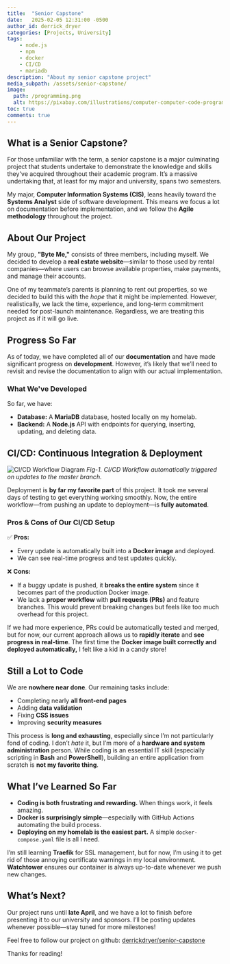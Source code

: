 ```yaml
---
title:  "Senior Capstone"
date:   2025-02-05 12:31:00 -0500
author_id: derrick_dryer
categories: [Projects, University]
tags:
    - node.js
    - npm
    - docker
    - CI/CD
    - mariadb
description: "About my senior capstone project"
media_subpath: /assets/senior-capstone/
image:
  path: /programming.png
  alt: https://pixabay.com/illustrations/computer-computer-code-programming-1836330/
toc: true
comments: true
---
```


## What is a Senior Capstone?

For those unfamiliar with the term, a senior capstone is a major culminating project that students undertake to demonstrate the knowledge and skills they've acquired throughout their academic program. It’s a massive undertaking that, at least for my major and university, spans two semesters.

My major, **Computer Information Systems (CIS)**, leans heavily toward the **Systems Analyst** side of software development. This means we focus a lot on documentation before implementation, and we follow the **Agile methodology** throughout the project.

## About Our Project

My group, **"Byte Me,"** consists of three members, including myself. We decided to develop a **real estate website**—similar to those used by rental companies—where users can browse available properties, make payments, and manage their accounts.

One of my teammate’s parents is planning to rent out properties, so we decided to build this with the *hope* that it might be implemented. However, realistically, we lack the time, experience, and long-term commitment needed for post-launch maintenance. Regardless, we are treating this project as if it will go live.

## Progress So Far

As of today, we have completed all of our **documentation** and have made significant progress on **development**. However, it’s likely that we’ll need to revisit and revise the documentation to align with our actual implementation.

### What We've Developed

So far, we have:

- **Database:** A **MariaDB** database, hosted locally on my homelab.
- **Backend:** A **Node.js** API with endpoints for querying, inserting, updating, and deleting data.

## CI/CD: Continuous Integration & Deployment


![CI/CD Workflow Diagram](/ci-cd.png)
_Fig-1. CI/CD Workflow automatically triggered on updates to the master branch._


Deployment is **by far my favorite part** of this project. It took me several days of testing to get everything working smoothly. Now, the entire workflow—from pushing an update to deployment—is **fully automated**.

### Pros & Cons of Our CI/CD Setup

✅ **Pros:**  
- Every update is automatically built into a **Docker image** and deployed.  
- We can see real-time progress and test updates quickly.  

❌ **Cons:**  
- If a buggy update is pushed, it **breaks the entire system** since it becomes part of the production Docker image.  
- We lack a **proper workflow** with **pull requests (PRs)** and feature branches. This would prevent breaking changes but feels like too much overhead for this project.  

If we had more experience, PRs could be automatically tested and merged, but for now, our current approach allows us to **rapidly iterate** and **see progress in real-time**. The first time the **Docker image built correctly and deployed automatically,** I felt like a kid in a candy store!

## Still a Lot to Code

We are **nowhere near done**. Our remaining tasks include:

- Completing nearly **all front-end pages**  
- Adding **data validation**  
- Fixing **CSS issues**  
- Improving **security measures**  

This process is **long and exhausting**, especially since I’m not particularly fond of coding. I don’t *hate* it, but I’m more of a **hardware and system administration** person. While coding is an essential IT skill (especially scripting in **Bash** and **PowerShell**), building an entire application from scratch is **not my favorite thing**.

## What I’ve Learned So Far

- **Coding is both frustrating and rewarding.** When things work, it feels amazing.  
- **Docker is surprisingly simple**—especially with GitHub Actions automating the build process.  
- **Deploying on my homelab is the easiest part.** A simple `docker-compose.yaml` file is all I need.  

I’m still learning **Traefik** for SSL management, but for now, I’m using it to get rid of those annoying certificate warnings in my local environment. **Watchtower** ensures our container is always up-to-date whenever we push new changes.

## What’s Next?

Our project runs until **late April**, and we have a lot to finish before presenting it to our university and sponsors. I’ll be posting updates whenever possible—stay tuned for more milestones!

Feel free to follow our project on github: [derrickdryer/senior-capstone](https://github.com/derrickdryer/senior-capstone)

Thanks for reading!

